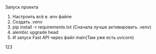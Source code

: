Запуск проекта

1. Настроить всё в .env файле
2. Создать .venv
3. pip install -r requirements.txt (Сначала лучше активировать .venv)
4. alembic upgrade head
5. И запуск Fast API через файл main(Там уже есть uvicorn)

123
